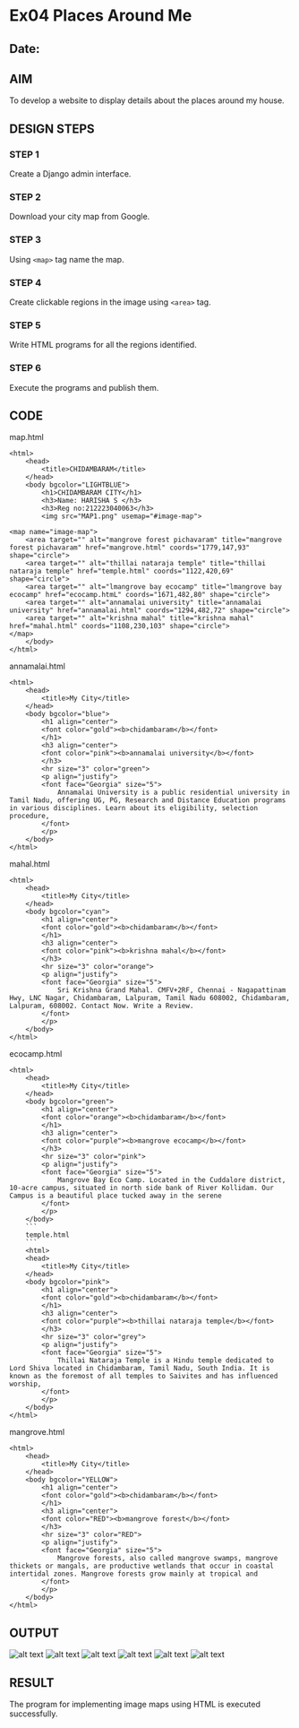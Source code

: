 # Ex04 Places Around Me
## Date: 

## AIM
To develop a website to display details about the places around my house.

## DESIGN STEPS

### STEP 1
Create a Django admin interface.

### STEP 2
Download your city map from Google.

### STEP 3
Using ```<map>``` tag name the map.

### STEP 4
Create clickable regions in the image using ```<area>``` tag.

### STEP 5
Write HTML programs for all the regions identified.

### STEP 6
Execute the programs and publish them.

## CODE
map.html
```
<html>
    <head>
        <title>CHIDAMBARAM</title>
    </head>
    <body bgcolor="LIGHTBLUE">
        <h1>CHIDAMBARAM CITY</h1>
        <h3>Name: HARISHA S </h3>
        <h3>Reg no:212223040063</h3>
        <img src="MAP1.png" usemap="#image-map">

<map name="image-map">
    <area target="" alt="mangrove forest pichavaram" title="mangrove forest pichavaram" href="mangrove.html" coords="1779,147,93" shape="circle">
    <area target="" alt="thillai nataraja temple" title="thillai nataraja temple" href="temple.html" coords="1122,420,69" shape="circle">
    <area target="" alt="lmangrove bay ecocamp" title="lmangrove bay ecocamp" href="ecocamp.htmL" coords="1671,482,80" shape="circle">
    <area target="" alt="annamalai university" title="annamalai university" href="annamalai.html" coords="1294,482,72" shape="circle">
    <area target="" alt="krishna mahal" title="krishna mahal" href="mahal.html" coords="1108,230,103" shape="circle">
</map>
    </body>
</html>
```
annamalai.html
```
<html>
    <head>
        <title>My City</title>
    </head>
    <body bgcolor="blue">
        <h1 align="center">
        <font color="gold"><b>chidambaram</b></font>
        </h1>
        <h3 align="center">
        <font color="pink"><b>annamalai university</b></font>
        </h3>
        <hr size="3" color="green">
        <p align="justify">
        <font face="Georgia" size="5">
            Annamalai University is a public residential university in Tamil Nadu, offering UG, PG, Research and Distance Education programs in various disciplines. Learn about its eligibility, selection procedure,
        </font>
        </p>
    </body>
</html>
```
mahal.html
```
<html>
    <head>
        <title>My City</title>
    </head>
    <body bgcolor="cyan">
        <h1 align="center">
        <font color="gold"><b>chidambaram</b></font>
        </h1>
        <h3 align="center">
        <font color="pink"><b>krishna mahal</b></font>
        </h3>
        <hr size="3" color="orange">
        <p align="justify">
        <font face="Georgia" size="5">
            Sri Krishna Grand Mahal. CMFV+2RF, Chennai - Nagapattinam Hwy, LNC Nagar, Chidambaram, Lalpuram, Tamil Nadu 608002, Chidambaram, Lalpuram, 608002. Contact Now. Write a Review.
        </font>
        </p>
    </body>
</html>
```
ecocamp.html
```
<html>
    <head>
        <title>My City</title>
    </head>
    <body bgcolor="green">
        <h1 align="center">
        <font color="orange"><b>chidambaram</b></font>
        </h1>
        <h3 align="center">
        <font color="purple"><b>mangrove ecocamp</b></font>
        </h3>
        <hr size="3" color="pink">
        <p align="justify">
        <font face="Georgia" size="5">
            Mangrove Bay Eco Camp. Located in the Cuddalore district, 10-acre campus, situated in north side bank of River Kollidam. Our Campus is a beautiful place tucked away in the serene
        </font>
        </p>
    </body>
    ```
    temple.html
    ```
    <html>
    <head>
        <title>My City</title>
    </head>
    <body bgcolor="pink">
        <h1 align="center">
        <font color="gold"><b>chidambaram</b></font>
        </h1>
        <h3 align="center">
        <font color="purple"><b>thillai nataraja temple</b></font>
        </h3>
        <hr size="3" color="grey">
        <p align="justify">
        <font face="Georgia" size="5">
            Thillai Nataraja Temple is a Hindu temple dedicated to Lord Shiva located in Chidambaram, Tamil Nadu, South India. It is known as the foremost of all temples to Saivites and has influenced worship,
        </font>
        </p>
    </body>
</html>
```
mangrove.html
```
<html>
    <head>
        <title>My City</title>
    </head>
    <body bgcolor="YELLOW">
        <h1 align="center">
        <font color="gold"><b>chidambaram</b></font>
        </h1>
        <h3 align="center">
        <font color="RED"><b>mangrove forest</b></font>
        </h3>
        <hr size="3" color="RED">
        <p align="justify">
        <font face="Georgia" size="5">
            Mangrove forests, also called mangrove swamps, mangrove thickets or mangals, are productive wetlands that occur in coastal intertidal zones. Mangrove forests grow mainly at tropical and
        </font>
        </p>
    </body>
</html>
```

## OUTPUT
![alt text](<hariapp/Screenshot 2024-03-26 230846.png>) ![alt text](<hariapp/Screenshot 2024-03-26 230902.png>) ![alt text](<hariapp/Screenshot 2024-03-26 231107.png>) ![alt text](<hariapp/Screenshot 2024-03-26 231119.png>) ![alt text](<hariapp/Screenshot 2024-03-26 231539.png>) ![alt text](<hariapp/Screenshot 2024-03-26 231624.png>)





## RESULT
The program for implementing image maps using HTML is executed successfully.
